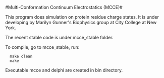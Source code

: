 #Multi-Conformation Continuum Electrostatics (MCCE)#

This program does simulation on protein residue charge states. It is under developing by Marilyn Gunner's Biophysics group at City College at New York.

The recent stable code is under mcce_stable folder. 

To compile, go to mcce_stable, run:
```
  make clean
  make
```

Executable mcce and delphi are created in bin directory.
